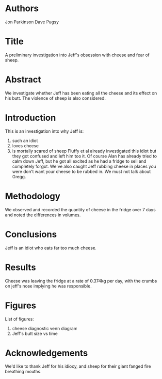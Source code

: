 # Authors
Jon Parkinson
Dave Pugsy

# Title
A preliminary investigation into Jeff's obsession with cheese and fear of sheep.

# Abstract
We investigate whether Jeff has been eating all the cheese and its effect on his butt. The violence of sheep is also considered. 

# Introduction
This is an investigation into why Jeff is:
1) such an idiot
2) loves cheese
3) is mortally scared of sheep
Fluffy et al already investigated this idiot but they got confused and left him too it. 
Of course Alan has already tried to calm down Jeff, but he got all excited as he had a fridge to sell and completely forgot.
We've also caught Jeff rubbing cheese in places you were don't want your cheese to be rubbed in. 
We must not talk about Gregg. 

# Methodology 
We observed and recorded the quantity of cheese in the fridge over 7 days and noted the differences in volumes.

# Conclusions
Jeff is an idiot who eats far too much cheese. 

# Results
Cheese was leaving the fridge at a rate of 0.374kg per day, with the crumbs on jeff's nose implying he was responsible. 

# Figures
List of figures:
1) cheese diagnostic venn diagram
2) Jeff's butt size vs time

# Acknowledgements
We'd like to thank Jeff for his idiocy, and sheep for their giant fanged fire breathing mouths. 
